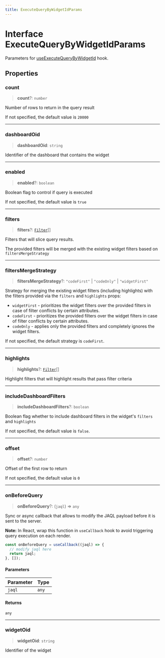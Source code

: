 ```yaml
---
title: ExecuteQueryByWidgetIdParams
---
```


# Interface ExecuteQueryByWidgetIdParams

Parameters for [useExecuteQueryByWidgetId](../fusion-assets/function.useExecuteQueryByWidgetId.md) hook.

## Properties

### count

> **count**?: `number`

Number of rows to return in the query result

If not specified, the default value is `20000`

***

### dashboardOid

> **dashboardOid**: `string`

Identifier of the dashboard that contains the widget

***

### enabled

> **enabled**?: `boolean`

Boolean flag to control if query is executed

If not specified, the default value is `true`

***

### filters

> **filters**?: [`Filter`](../../sdk-data/interfaces/interface.Filter.md)[]

Filters that will slice query results.

The provided filters will be merged with the existing widget filters based on `filtersMergeStrategy`

***

### filtersMergeStrategy

> **filtersMergeStrategy**?: `"codeFirst"` \| `"codeOnly"` \| `"widgetFirst"`

Strategy for merging the existing widget filters (including highlights) with the filters provided via the `filters` and `highlights` props:

- `widgetFirst` - prioritizes the widget filters over the provided filters in case of filter conflicts by certain attributes.
- `codeFirst` - prioritizes the provided filters over the widget filters in case of filter conflicts by certain attributes.
- `codeOnly` - applies only the provided filters and completely ignores the widget filters.

If not specified, the default strategy is `codeFirst`.

***

### highlights

> **highlights**?: [`Filter`](../../sdk-data/interfaces/interface.Filter.md)[]

Highlight filters that will highlight results that pass filter criteria

***

### includeDashboardFilters

> **includeDashboardFilters**?: `boolean`

Boolean flag whether to include dashboard filters in the widget's `filters` and `highlights`

If not specified, the default value is `false`.

***

### offset

> **offset**?: `number`

Offset of the first row to return

If not specified, the default value is `0`

***

### onBeforeQuery

> **onBeforeQuery**?: (`jaql`) => `any`

Sync or async callback that allows to modify the JAQL payload before it is sent to the server.

**Note:** In React, wrap this function in `useCallback` hook to avoid triggering query execution on each render.
```ts
const onBeforeQuery = useCallback((jaql) => {
  // modify jaql here
  return jaql;
}, []);
```

#### Parameters

| Parameter | Type |
| :------ | :------ |
| `jaql` | `any` |

#### Returns

`any`

***

### widgetOid

> **widgetOid**: `string`

Identifier of the widget
